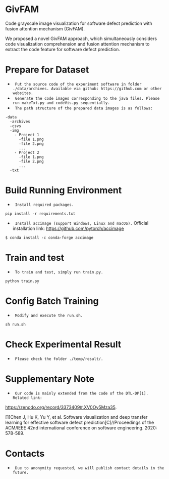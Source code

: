 # GivFAM
Code grayscale image visualization for software defect prediction with fusion attention mechanism (GivFAM).

We proposed a novel GivFAM approach, which simultaneously considers code visualization comprehension and fusion attention mechanism to extract the code feature for software defect prediction.

Prepare for Dataset
=================
- ` Put the source code of the experiment software in folder ./data/archives. Available via github: https://github.com or other websites.`
- ` Generate the code images corresponding to the java files. Please run makeTxt.py and codeVis.py sequentially.`
- ` The path structure of the prepared data images is as follows:`

```
-data
  -archives
  -csvs
  -img
    - Project 1
      -file 1.png
      -file 2.png
      ...
    - Project 2
      -file 1.png
      -file 2.png
      ...
  -txt
```

Build Running Environment
=================
- ` Install required packages.`

```
pip install -r requirements.txt
```

- ` Install accimage (support Windows, Linux and macOS).`
Official installation link: https://github.com/pytorch/accimage

```
$ conda install -c conda-forge accimage
```

Train and test
=================
- ` To train and test, simply run train.py.`
```
python train.py
```

Config Batch Training
===============

- ` Modify and execute the run.sh.`

```
sh run.sh
```

Check Experimental Result
===============
- ` Please check the folder ./temp/result/.`

Supplementary Note
===============
- ` Our code is mainly extended from the code of the DTL-DP[1]. Related link:`

https://zenodo.org/record/3373409#.XV0Oy5Mza35.

[1]Chen J, Hu K, Yu Y, et al. Software visualization and deep transfer learning for effective software defect prediction[C]//Proceedings of the ACM/IEEE 42nd international conference on software engineering. 2020: 578-589.

Contacts
===============
- ` Due to anonymity requested, we will publish contact details in the future.`
